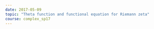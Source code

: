 ```yaml
---
date: 2017-05-09
topic: "Theta function and functional equation for Riemann zeta"
course: complex_sp17
---
```


